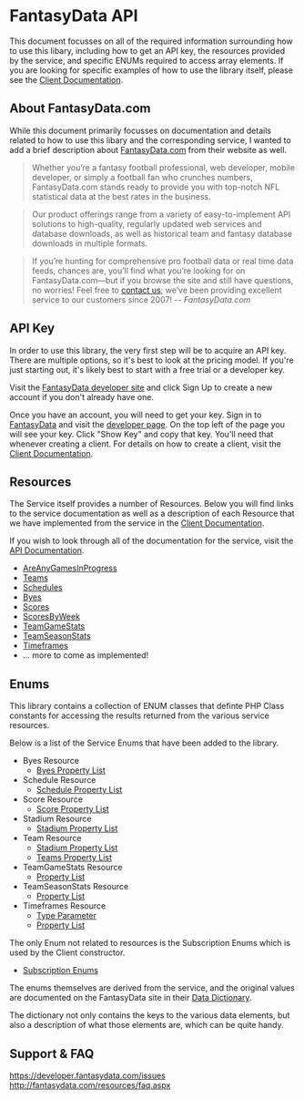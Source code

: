 # FantasyData API
This document focusses on all of the required information surrounding how to use
this libary, including how to get an API key, the resources provided by the service,
and specific ENUMs required to access array elements. If you are looking for
specific examples of how to use the library itself, please see the
[Client Documentation](CLIENTS.md).

## About FantasyData.com
While this document primarily focusses on documentation and details related to how to use
this libary and the corresponding service, I wanted to add a brief description about
[FantasyData.com](http://www.fantasydata.com/) from their website as well.

> Whether you’re a fantasy football professional, web developer, mobile developer, or simply a football fan who crunches numbers, FantasyData.com stands ready to provide you with top-notch NFL statistical data at the best rates in the business.

> Our product offerings range from a variety of easy-to-implement API solutions to high-quality, regularly updated web services and database downloads, as well as historical team and fantasy database downloads in multiple formats.

> If you’re hunting for comprehensive pro football data or real time data feeds, chances are, you’ll find what you’re looking for on FantasyData.com—but if you browse the site and still have questions, no worries! Feel free to [contact us](http://fantasydata.com/company/contact-us.aspx); we’ve been providing excellent service to our customers since 2007!
-- <cite>FantasyData.com</cite>

## <a name="api-key"></a>API Key
In order to use this library, the very first step will be to acquire an API key. There
are multiple options, so it's best to look at the pricing model. If you're just starting
out, it's likely best to start with a free trial or a developer key.

Visit the [FantasyData developer site](http://developer.fantasydata.com) and click Sign
Up to create a new account if you don't already have one.

Once you have an account, you will need to get your key. Sign in to [FantasyData](http://developer.fantasydata.com/)
and visit the [developer page](http://developer.fantasydata.com/developer/). On the top
left of the page you will see your key. Click "Show Key" and copy that key. You'll need
that whenever creating a client. For details on how to create a client, visit the
[Client Documentation](CLIENTS.md).

## <a name="resources"></a>Resources
The Service itself provides a number of Resources. Below you will find links to the
service documentation as well as a description of each Resource that we have implemented
from the service in the [Client Documentation](CLIENTS.md#resources).

If you wish to look through all of the documentation for the service, visit the
[API Documentation](http://developer.fantasydata.com/api-documentation).

* [AreAnyGamesInProgress](CLIENTS.md#check-if-games-in-progress)
* [Teams](CLIENTS.md#get-teams-for-season)
* [Schedules](CLIENTS.md#get-schedules-for-season)
* [Byes](CLIENTS.md#get-bye-week-for-season)
* [Scores](CLIENTS.md#get-bye-week-for-season)
* [ScoresByWeek](CLIENTS.md#get-game-scores-for-season)
* [TeamGameStats](CLIENTS.md#get-team-stats-per-game-for-season-for-week)
* [TeamSeasonStats](CLIENTS.md#get-scores-for-season-and-week)
* [Timeframes](CLIENTS.md#timeframes)
* ... more to come as implemented!

## <a name="enums"></a>Enums
This library contains a collection of ENUM classes that definte PHP Class constants for
accessing the results returned from the various service resources.

Below is a list of the Service Enums that have been added to the library.

* Byes Resource
    * [Byes Property List](/module/FantasyDataAPI/Enum/Byes/Property.php)
* Schedule Resource
    * [Schedule Property List](/module/FantasyDataAPI/Enum/Schedule/Property.php)
* Score Resource
    * [Score Property List](/module/FantasyDataAPI/Enum/Score/Property.php)
* Stadium Resource
    * [Stadium Property List](/module/FantasyDataAPI/Enum/Stadium/Property.php)
* Team Resource
    * [Stadium Property List](/module/FantasyDataAPI/Enum/Stadium/Property.php)
    * [Teams Property List](/module/FantasyDataAPI/Enum/Teams/Property.php)
* TeamGameStats Resource
    * [Property List](/module/FantasyDataAPI/Enum/TeamGameStats/Property.php)
* TeamSeasonStats Resource
    * [Property List](/module/FantasyDataAPI/Enum/TeamSeasonStats/Property.php)
* Timeframes Resource
    * [Type Parameter](/module/FantasyDataAPI/Enum/Timeframes/Type.php)
    * [Property List](/module/FantasyDataAPI/Enum/Timeframes/Property.php)

The only Enum not related to resources is the Subscription Enums which is used by
the Client constructor.

* [Subscription Enums](/module/FantasyDataAPI/Enum/Subscription.php)

The enums themselves are derived from the service, and the original values are documented
on the FantasyData site in their [Data Dictionary](http://fantasydata.com/resources/data-dictionary.aspx).

The dictionary not only contains the keys to the various data elements, but also a
description of what those elements are, which can be quite handy.

## <a name="support"></a>Support & FAQ

https://developer.fantasydata.com/issues
http://fantasydata.com/resources/faq.aspx